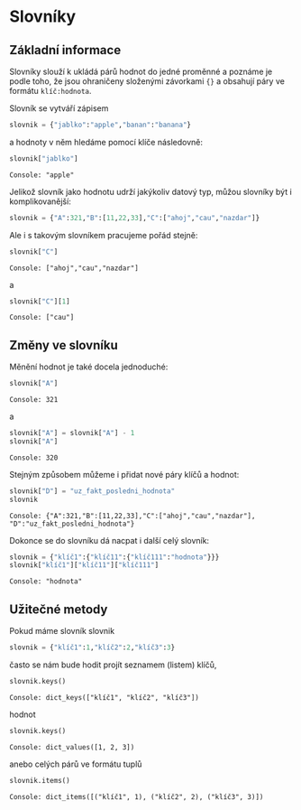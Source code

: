 # Slovníky

## Základní informace

Slovníky slouží k ukládá párů hodnot do jedné proměnné a poznáme je podle toho, že jsou ohraničeny složenými závorkami `{}` a obsahují páry ve formátu `klíč:hodnota`.

Slovník se vytváří zápisem
```python
slovnik = {"jablko":"apple","banan":"banana"}
```

a hodnoty v něm hledáme pomocí klíče následovně:
```python
slovnik["jablko"]
```
```výsledek
Console: "apple"
```

Jelikož slovník jako hodnotu udrží jakýkoliv datový typ, můžou slovníky být i komplikovanější:
```python
slovnik = {"A":321,"B":[11,22,33],"C":["ahoj","cau","nazdar"]}
```

Ale i s takovým slovníkem pracujeme pořád stejně:
```python
slovnik["C"]
```
```výsledek
Console: ["ahoj","cau","nazdar"]
```
a
```python
slovnik["C"][1]
```
```výsledek
Console: ["cau"]
```

## Změny ve slovníku


Měnění hodnot je také docela jednoduché:
```python
slovnik["A"]
```
```výsledek
Console: 321
```
a
```python
slovnik["A"] = slovnik["A"] - 1
slovnik["A"]
```
```výsledek
Console: 320
```

Stejným způsobem můžeme i přidat nové páry klíčů a hodnot:
```python
slovnik["D"] = "uz_fakt_posledni_hodnota"
slovnik
```
```výsledek
Console: {"A":321,"B":[11,22,33],"C":["ahoj","cau","nazdar"], "D":"uz_fakt_posledni_hodnota"}
```

Dokonce se do slovníku dá nacpat i další celý slovník:
```python
slovnik = {"klíč1":{"klíč11":{"klíč111":"hodnota"}}}
slovnik["klíč1"]["klíč11"]["klíč111"]
```
```výsledek
Console: "hodnota"
```


## Užitečné metody


Pokud máme slovník slovnik
```python
slovnik = {"klíč1":1,"klíč2":2,"klíč3":3}
```
často se nám bude hodit projít seznamem (listem) klíčů,

```python
slovnik.keys()
```
```výsledek
Console: dict_keys(["klíč1", "klíč2", "klíč3"])
```

hodnot

```python
slovnik.keys()
```
```výsledek
Console: dict_values([1, 2, 3])
```

anebo celých párů ve formátu tuplů

```python
slovnik.items()
```
```výsledek
Console: dict_items([("klíč1", 1), ("klíč2", 2), ("klíč3", 3)])
```

